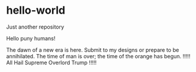 # hello-world
Just another repository

Hello puny humans!

The dawn of a new era is here. Submit to my designs or prepare to be annihilated. 
The time of man is over; the time of the orange has begun.
!!!!!  All Hail Supreme Overlord Trump  !!!!!
